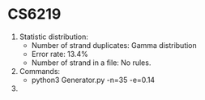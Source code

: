 # CS6219

1. Statistic distribution:
   - Number of strand duplicates: Gamma distribution
   - Error rate: 13.4%
   - Number of strand in a file: No rules.
2. Commands:
   - python3 Generator.py -n=35 -e=0.14
3. 